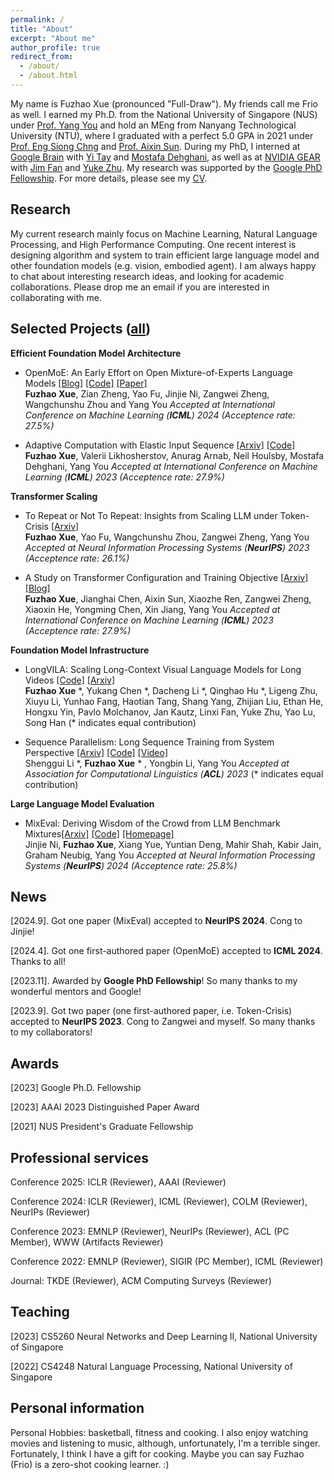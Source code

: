 ```yaml
---
permalink: /
title: "About"
excerpt: "About me"
author_profile: true
redirect_from: 
  - /about/
  - /about.html
---
```


My name is Fuzhao Xue (pronounced "Full-Draw"). My friends call me Frio as well. I earned my Ph.D. from the National University of Singapore (NUS) under [Prof. Yang You](https://www.comp.nus.edu.sg/~youy/) and hold an MEng from Nanyang Technological University (NTU), where I graduated with a perfect 5.0 GPA in 2021 under [Prof. Eng Siong Chng](https://www3.ntu.edu.sg/home/aseschng/default.html/) and [Prof. Aixin Sun](https://personal.ntu.edu.sg/axsun/). During my PhD, I interned at [Google Brain](https://research.google/teams/brain/) with [Yi Tay](https://vanzytay.github.io/) and [Mostafa Dehghani](https://mostafadehghani.com/), as well as at [NVIDIA GEAR](https://research.nvidia.com/labs/gear/) with [Jim Fan](https://jimfan.me/) and [Yuke Zhu](https://www.cs.utexas.edu/~yukez/). My research was supported by the [Google PhD Fellowship](https://research.google/outreach/phd-fellowship/recipients/). For more details, please see my [CV](/cv.pdf).


Research
------
My current research mainly focus on Machine Learning, Natural Language Processing, and High Performance Computing. One recent interest is designing algorithm and system to train efficient large language model and other foundation models (e.g. vision, embodied agent). I am always happy to chat about interesting research ideas, and looking for academic collaborations. Please drop me an email if you are interested in collaborating with me.  

Selected Projects ([all](https://xuefuzhao.github.io/publications/))
------
**Efficient Foundation Model Architecture**
* OpenMoE: An Early Effort on Open Mixture-of-Experts Language Models [[Blog]](https://www.notion.so/Aug-2023-OpenMoE-v0-2-Release-43808efc0f5845caa788f2db52021879) [[Code]](https://github.com/XueFuzhao/OpenMoE) [[Paper]](https://arxiv.org/abs/2402.01739) \
  **Fuzhao Xue**, Zian Zheng, Yao Fu, Jinjie Ni, Zangwei Zheng, Wangchunshu Zhou and Yang You
  *Accepted at International Conference on Machine Learning (**ICML**) 2024 (Acceptence rate: 27.5%)*
  
* Adaptive Computation with Elastic Input Sequence [[Arxiv]](https://arxiv.org/abs/2301.13195) [[Code]](https://github.com/google-research/scenic/tree/main/scenic/projects/adatape) \
  **Fuzhao Xue**, Valerii Likhosherstov, Anurag Arnab, Neil Houlsby, Mostafa Dehghani, Yang You
  *Accepted at International Conference on Machine Learning (**ICML**) 2023 (Acceptence rate: 27.9%)*

**Transformer Scaling**
* To Repeat or Not To Repeat: Insights from Scaling LLM under Token-Crisis [[Arxiv]](https://arxiv.org/abs/2305.13230) \
  **Fuzhao Xue**, Yao Fu, Wangchunshu Zhou, Zangwei Zheng, Yang You
  *Accepted at Neural Information Processing Systems (**NeurIPS**) 2023 (Acceptence rate: 26.1%)*
  
* A Study on Transformer Configuration and Training Objective [[Arxiv]](https://arxiv.org/abs/2205.10505) [[Blog]](https://xuefuzhao.notion.site/What-is-the-relationship-between-training-objective-and-transformer-scaling-21bed80094734a0f970ec78df0e520e6) \
  **Fuzhao Xue**, Jianghai Chen, Aixin Sun, Xiaozhe Ren, Zangwei Zheng, Xiaoxin He, Yongming Chen, Xin Jiang, Yang You
  *Accepted at International Conference on Machine Learning (**ICML**) 2023 (Acceptence rate: 27.9%)*

**Foundation Model Infrastructure**
* LongVILA: Scaling Long-Context Visual Language Models for Long Videos [[Code]](https://github.com/NVlabs/VILA/blob/main/LongVILA.md) [[Arxiv]](https://www.arxiv.org/abs/2408.10188) \
  **Fuzhao Xue** \*, Yukang Chen \*, Dacheng Li \*, Qinghao Hu \*, Ligeng Zhu, Xiuyu Li, Yunhao Fang, Haotian Tang, Shang Yang, Zhijian Liu, Ethan He, Hongxu Yin, Pavlo Molchanov, Jan Kautz, Linxi Fan, Yuke Zhu, Yao Lu, Song Han (\* indicates equal contribution) 

* Sequence Parallelism: Long Sequence Training from System Perspective [[Arxiv]](https://arxiv.org/abs/2105.13120) [[Code]](https://github.com/google-research/scenic/tree/main/scenic/projects/adatape) [[Video]](https://www.youtube.com/watch?v=HLLVKb7Cszs)  \
  Shenggui Li \*, **Fuzhao Xue** * , Yongbin Li, Yang You
  *Accepted at Association for Computational Linguistics (**ACL**) 2023*  (\* indicates equal contribution)

**Large Language Model Evaluation**
* MixEval: Deriving Wisdom of the Crowd from LLM Benchmark Mixtures[[Arxiv]](https://arxiv.org/abs/2406.06565) [[Code]](https://github.com/Psycoy/MixEval/) [[Homepage]](https://mixeval.github.io/) \
  Jinjie Ni, **Fuzhao Xue**, Xiang Yue, Yuntian Deng, Mahir Shah, Kabir Jain, Graham Neubig, Yang You
  *Accepted at Neural Information Processing Systems (**NeurIPS**) 2024 (Acceptence rate: 25.8%)*
  
News
------
\[2024.9]. Got one paper (MixEval) accepted to **NeurIPS 2024**. Cong to Jinjie!

\[2024.4]. Got one first-authored paper (OpenMoE) accepted to **ICML 2024**. Thanks to all!

\[2023.11]. Awarded by **Google PhD Fellowship**! So many thanks to my wonderful mentors and Google!

\[2023.9]. Got two paper (one first-authored paper, i.e. Token-Crisis) accepted to **NeurIPS 2023**. Cong to Zangwei and myself. So many thanks to my collaborators!

Awards
------
\[2023] Google Ph.D. Fellowship

\[2023] AAAI 2023 Distinguished Paper Award

\[2021] NUS President's Graduate Fellowship

Professional services
------
Conference 2025: ICLR (Reviewer), AAAI (Reviewer)

Conference 2024:  ICLR (Reviewer), ICML (Reviewer), COLM (Reviewer), NeurIPs (Reviewer)

Conference 2023:  EMNLP (Reviewer), NeurIPs (Reviewer), ACL (PC Member), WWW (Artifacts Reviewer)

Conference 2022: EMNLP (Reviewer), SIGIR (PC Member), ICML (Reviewer)

Journal: TKDE (Reviewer), ACM Computing Surveys (Reviewer)

Teaching
------
\[2023] CS5260 Neural Networks and Deep Learning II, National University of Singapore

\[2022] CS4248 Natural Language Processing, National University of Singapore

Personal information
------
Personal Hobbies: basketball, fitness and cooking. I also enjoy watching movies and listening to music, although, unfortunately, I'm a terrible singer. Fortunately, I think I have a gift for cooking. Maybe you can say Fuzhao (Frio) is a zero-shot cooking learner. :)
